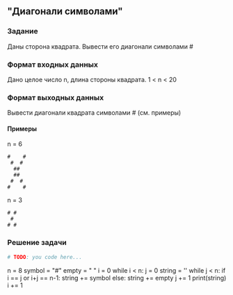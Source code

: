 ## "Диагонали символами"

### Задание

Даны сторона квадрата. Вывести его диагонали символами #

### Формат входных данных

Дано целое число n, длина стороны квадрата. 1 < n < 20 

### Формат выходных данных

Вывести диагонали квадрата символами # (см. примеры)

#### Примеры

n = 6 
```
#    #
 #  #
  ##
  ##
 #  #
#    #
```
n = 3
```
# #
 #
# #
```
### Решение задачи

```python
# TODO: you code here...
```
n = 8
symbol = "#"
empty = " "
i = 0
while i < n:
    j = 0
    string = ''
    while j < n:
        if i == j or i+j == n-1:
            string += symbol
        else:
            string += empty
        j += 1
    print(string)
    i += 1

```
